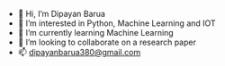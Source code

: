 - 👋 Hi, I’m Dipayan Barua
- 👀 I’m interested in Python, Machine Learning and IOT
- 🌱 I’m currently learning Machine Learning 
- 💞️ I’m looking to collaborate on a research paper
- 📫 dipayanbarua380@gmail.com 

<!---
Dipayan380/Dipayan380 is a ✨ special ✨ repository because its `README.md` (this file) appears on your GitHub profile.
You can click the Preview link to take a look at your changes.
--->
